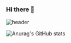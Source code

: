 ### Hi there 👋

![header](https://capsule-render.vercel.app/api?type=shark&color=6AD8F7&height=300&section=header&text=Hello&fontSize=90)

![Anurag's GitHub stats](https://github-readme-stats.vercel.app/api?username=namewhat99&show_icons=true&theme=radical)

<!--
**namewhat99/namewhat99** is a ✨ _special_ ✨ repository because its `README.md` (this file) appears on your GitHub profile.

Here are some ideas to get you started:

- 🔭 I’m currently working on ...
- 🌱 I’m currently learning ...
- 👯 I’m looking to collaborate on ...
- 🤔 I’m looking for help with ...
- 💬 Ask me about ...
- 📫 How to reach me: ...
- 😄 Pronouns: ...
- ⚡ Fun fact: ...
-->
